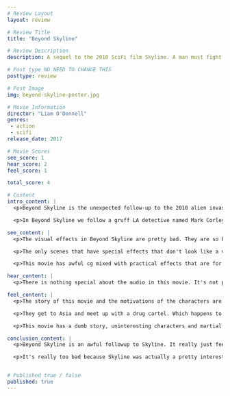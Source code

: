 ```yaml
---
# Review Layout
layout: review

# Review Title
title: "Beyond Skyline"

# Review Description
description: A sequel to the 2010 SciFi film Skyline. A man must fight the aliens invading earth to avenge his son. He must also protect mysterious girl that the aliens are after.

# Post type NO NEED TO CHANGE THIS
posttype: review

# Post Image
img: beyond-skyline-poster.jpg

# Movie Information
director: "Liam O'Donnell"
genres:
 - action
 - scifi
release_date: 2017

# Movie Scores
see_score: 1
hear_score: 2
feel_score: 1

total_score: 4

# Content
intro_content: |
  <p>Beyond Skyline is the unexpected follow-up to the 2010 alien invasion movie Skyline. This movie takes place during the same time as the original then continues the story from Los Angeles to rural Laos in Southern Asia. Instead of being an alien invasion movie, Beyond Skyline changes the genre up a bit. This time around the movie is more action / science fiction with some martial arts elements involved.</p>

  <p>In Beyond Skyline we follow a gruff LA detective named Mark Corley (played by Frank Grillo) who, along with his rebellious teen son Trent (played by Jonny Westen) and some other random people get abducted by aliens and have to fight their way out. The get abducted in LA and end up flying overseas to Southern Asia where they team up with some kind of drug cartel fighting the aliens.</p>

see_content: |
  <p>The visual effects in Beyond Skyline are pretty bad. They are so bad in fact, that they make it hard to tell that the rubber suits used for some of the aliens are actually practical effects or cg. I don't know if they put some cg over top of the rubber suits or what, but it looks really terrible. I didn't even know they were supposed to be practical effect until the credits of the movie where you see some bloopers of actors in the alien suits tripping and falling on set.</p>

  <p>The only scenes that have special effects that don't look like a video game are ones reused from the original Skyline. But even these scenes end up ruined by mixing them into the bad cg used for this movie. There is a particularly bad scene right at the end of the movie where the camera rotates around a human with their hand on an alien and it's very obvious that they have their hand on nothing. But then immediately after that they show that exact same alien being played by a man in a suit. WHY NOT JUST USE THAT ALIEN INSTEAD OF THE CG ONE?!</p>

  <p>This movie has awful cg mixed with practical effects that are for some reason made to look worse with cg on top. For this I have to give this a 1/3. It just takes you out of the experience, especially when at the very end you see the sets and alien suits in the bloopers and they look better than in the damn movie.</p>

hear_content: |
  <p>There is nothing special about the audio in this movie. It's not poorly done, nor is it overly exciting or engaging. It's just good enough to get the job done. I really don't have much to say about other than I wasn't offended by it in any way. So i'll be giving it a 2/3 due to it not having any glaring issues.</p>

feel_content: |
  <p>The story of this movie and the motivations of the characters are just dumb. For some reason they try to shoehorn in the characters from the first movie, but they use different actors and re-filmed a few scenes from the original movie so that you know who they are supposed to be. Those two characters continue from the end credits of Skyline where the protagonist Jarrod's brain is in an alien body and he is fighting his way out of the ship. His girlfriend is pregnant and Frank Grillo's character has to help deliver the baby and then take it with him on his journey. The baby also grows super fast because it's a magic alien baby or something.</p>

  <p>They get to Asia and meet up with a drug cartel. Which happens to have awesome martial arts masters. Oh, and also none of the aliens use guns because then they couldn't fight the aliens with their martial arts moves. Also the girl's blood has the cure to the alien powers or something. The weirdest thing to me was that you see from the alien overlord's point of view a few times and it just feels so disjointed. I have no idea why we are seeing from it's point of view, and all we see is just blue and red colors swirling around.</p>

  <p>This movie has a dumb story, uninteresting characters and martial arts just to have them. I'm sure you can see why I give it a 1/3.</p>

conclusion_content: |
  <p>Beyond Skyline is an awful followup to Skyline. It really just feels like someone who likes martial arts bought the rights to Skyline and decided they wanted to cast their favorite actors and make them fight the aliens in hand to hand combat. It's the first time i've ever seen an alien invasion movie with martial arts elements and I think I know why I've never seen one like that before.</p>

  <p>It's really too bad because Skyline was actually a pretty interesting take on an alien invasion movie and stands on it's own really well. It never needed this sequel and I kinda wish I had never seen it. Also they show bloopers during the credits, and this movie is not a comedy in any way. So that should tell you something.</p>


# Published true / false
published: true
---
```

